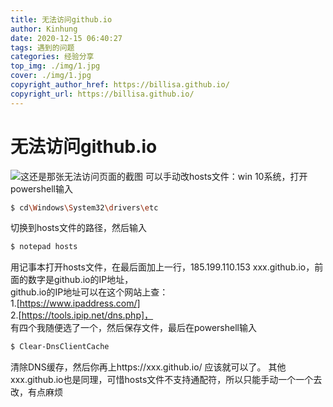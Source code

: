 ```yaml
---
title: 无法访问github.io
author: Kinhung
date: 2020-12-15 06:40:27
tags: 遇到的问题
categories: 经验分享
top_img: ./img/1.jpg
cover: ./img/1.jpg
copyright_author_href: https://billisa.github.io/
copyright_url: https://billisa.github.io/
---
```

# 无法访问github.io
![这还是那张无法访问页面的截图](https://ftp.bmp.ovh/imgs/2020/12/ad317db63123e7e8.jpg)
可以手动改hosts文件：win 10系统，打开powershell输入

``` bash
$ cd\Windows\System32\drivers\etc
```

切换到hosts文件的路径，然后输入

``` bash
$ notepad hosts
```

用记事本打开hosts文件，在最后面加上一行，185.199.110.153 xxx.github.io，前面的数字是github.io的IP地址，
<br>github.io的IP地址可以在这个网站上查：
<br>1.[https://www.ipaddress.com/]
<br>2.[https://tools.ipip.net/dns.php]，
<br>有四个我随便选了一个，然后保存文件，最后在powershell输入

``` bash
$ Clear-DnsClientCache
```

清除DNS缓存，然后你再上https://xxx.github.io/ 应该就可以了。
其他xxx.github.io也是同理，可惜hosts文件不支持通配符，所以只能手动一个一个去改，有点麻烦
